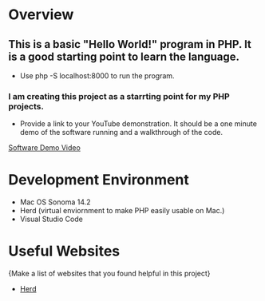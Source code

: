 # Overview

## This is a basic "Hello World!" program in PHP. It is a good starting point to learn the language.

- Use php -S localhost:8000 to run the program.

### I am creating this project as a starrting point for my PHP projects.

- Provide a link to your YouTube demonstration.  It should be a one minute demo of the software running and a walkthrough of the code.

[Software Demo Video](http://youtube.link.goes.here)

# Development Environment

- Mac OS Sonoma 14.2
- Herd (virtual enviornment to make PHP easily usable on Mac.)
- Visual Studio Code

# Useful Websites

{Make a list of websites that you found helpful in this project}
* [Herd](https://herd.laravel.com/)
